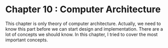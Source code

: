 # Chapter 10 : Computer Architecture 

This chapter is only theory of computer architecture. Actually, we need to know this part before we can start design
and implementation. There are a lot of concepts we should know. In this chapter, I tried to cover the most important 
concepts. 